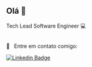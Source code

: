 ## Olá 👋
Tech Lead Software Engineer :computer:

<!--⌨️ &nbsp; Atualmente estudando Java, Flutter e me aprimorando em React-->
<br/> 💬 &nbsp; Entre em contato comigo:

[![Linkedin Badge](https://img.shields.io/badge/-helikson-blue?style=flat-square&logo=Linkedin&logoColor=white&link=https://www.linkedin.com/in/helikson/)](https://www.linkedin.com/in/helikson/)

<!--
      :rocket:  &nbsp; Estou trabalhando na **Rocketseat**
<br/> :purple_heart: &nbsp; Buscando colaborar com projetos em Front-end usando React
<br/> :blush: &nbsp; Posso te ajudar com CSS Grid Layout e Flexbox
<br/> :email:  &nbsp; Sobre mim: Curto tecnologias, games CS:GO, LoL e seriados no Netflix
-->
